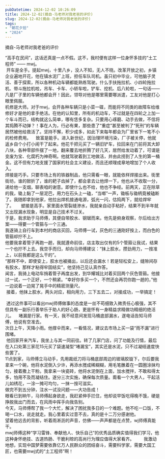 ```yaml
---
pubDatetime: 2024-12-02 10:26:09
title: 2024-12-02(摘自-马老师对我老爸的评价)
slug: 2024-12-02(摘自-马老师对我老爸的评价)
tags:
- "朝花夕拾"
- "2024"
---
```


摘自-马老师对我老爸的评价  
  
“高手在民间”，这话还真是一点不假。这不，我村便有这样一位身怀多技的“土工程师” —— mwj。  
 开车是全手。提起mwj，十里八乡，没人不知，无人不晓。改革开放之初，乡镇企业遍地开花，他在镇水泥厂上班，担任车队司机。虽只初中毕业，可他脑子灵活、善于探索，所以各种机动车辆都能熟练驾驶。什么手扶拖拉机、小四轮拖拉机、带斗拖拉机啦，吊车、卡车、小轿车啦，铲车、挖机、后八轮啦，一句话——凡是厂子里的车辆他都会开！因此，领导对他是哪里需要哪派遣，工友对他是打心眼里佩服。  
机修是大师。对于mwj，会开各种车辆只是小菜一碟，而能将不同类的故障车给维修好才是他的拿手绝活。在他的认知里，所有的机动车，不过就是在四轮之上加一个车斗而已，结构就这么简单，哪有恁多复杂。只要用心琢磨、动手去做，不信将其捣腾不动弹？！事在人为，行必有果，那些患了“重症”甚至被判了“死刑”的车辆居然被他给救活了。坚持不懈，积少成多，如此下来每年都会为厂里省下一笔不小的检修费用。    致富是能手。进入新世纪，因治理环境污染，厂子被关停，他就返乡自个小打小闹干了起来。他花千把元买了一辆旧铲车，拉回来在门前将其大卸八块，各种零部件摆了一地，翻来覆去地折腾了好几天，居然给发动着了，可谓是变废为宝、化腐朽为神奇啊。他就驾驶着到工地做活，并由此捞到了人生的第一桶金。这不但有力地支援了国家的社会主义建设，而且还顺理成章地增加了个人收入。  
焊接是巧手。只要市场上有的铁器制品，他只需看一眼，就能依样焊接出来。街里街坊，谁的锨折了，谁的耙子齿掉了，都会拿去让他焊一下，他也从不收取一分，递给他一支烟，聊表咱的谢意。即使什么也不给，他也不争经。前两天，正在除草的我，锄上黏了一层泥巴，用力在石头上一磕，“当啷”一声，锄板与锄柄竟被磕断了。我随即拿到他家，他拉出焊机接通电源，弧光一闪，估捣两下，就给焊牢了。      塑接是高手。家里面水管裂缝渗水，我就亲自动手粘好，结果不到半年就又出现漏水现象，明显是自己技术不过关。          
于是，我求助于马师傅，其便自带胶水、钢锯而来。他先是俯身观察，尔后给出方案——得要一个管箍与一个三通。              
我遂骑上自行车到本村的商店买回，马师傅一试，灰色的三通刚好按上，而白色的管箍却拧不上。          
他要我拿着管子再跑一趟，我就遵命前往，店主取出仅有的5个管箍让我试，结果一个也拧不上去。我空手而归，却向马师傅建议：“抹上胶水，攒劲用力，一按准上，以前我都是这么干的”。         
“那样不中，即使安上，胶水也被捅出，以后还会漏水！若是轻松安上，缝隙间存有胶水，那样才粘得牢固结实”，他坚持己见认真作答。          
闻言，我骑上电动车捎着管子再度出发，到华耀城比对着买回两个灰色管箍。他接过一试，一个正好，一个稍紧。“幸好你多买一个，不然还会再罚你跑一趟的，”他一边说着一边晃了晃手中的精密测量尺。         
 接着，他抹上胶水，两头对应，相向用力，三下五去二，对接成功，一举搞定！         
 透过这件事可以看出mwj师傅做事的态度是一丝不苟细致入微责任心极强，其不但具有一副乐行善举乐于助人的好心肠，更是怀有一身精益求精做功精细的绝活儿。    堵漏是行家。有一天，我不经意间发现马桶底部漏水，遂电话告知马师傅，他说有空准去。          
次日上午，天降小雨。他撑伞而来，一看情况，建议去市场上买一袋“雨不漏”进行围堵。         
 他回家开来汽车，我坐上与其一同前往。转了几家门店，问了功能及行情，最后在入口处第三家花15元买了袋速凝型“堵漏宝”，其实还是水泥，只不过凝结速度快些罢了。          
11点到家，马师傅立马动手，先用裁纸刀将马桶底部周边的玻璃胶镟下，尔后要我拿来一个碗，他将水泥倒入少许，再添水搅成稀糊糊，用毛笔醮着在一圆圈涂抹均匀，接着撒上干粉。我拿来一块瓷砖，他将水泥倒在上面，加水搅拌，不敢和得太多，怕用不及而凝结住。遂分三次实施，确保每次质量。甭看一个大男人，干起活儿如绣花，一涂一摊可均匀，一抹一按可滋实。          
做完不到五分钟，注水一试没问题——大功告成！          
眼看已到晌午，马师傅起身欲走，我赶紧伸手拦住，他却说早饭吃得晚不饿，硬是挣脱我出门而去，在风雨中挥手向我告别。          
今天，马师傅帮了我一个大忙，解决了困扰我多日的一个难题。他不吃一口饭，不喝一口水，说走就走。我心里着实过意不去，真的是十二万分感谢他。          
望着他远去的背影，听着雨淅沥的声音，仿佛——声声都是在点赞，wj师傅真能干。  
mwj师傅这种“学习雷锋、奉献他人、快乐自己”的优秀品质确实值得我们学习，他这种身怀绝技、古道热肠、干脆利晾的高尚行为理应值得大家看齐。        我激动地想，实现中国梦需要依靠亿万人民群众的团结奋斗，需要科学家，需要大国工匠，也需要mwj式的“土工程师”啊！  
  
